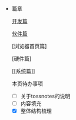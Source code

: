 - 篇章
  
    [开发篇](https://flowus.cn/7a71c27f-62e8-4116-a5bc-ae3ed7581320)
  
    [软件篇](https://flowus.cn/6f486e8a-a0f1-401a-98c8-f41b11c107a5)
  
    [浏览器首页篇]
  
    [硬件篇]
  
  [[系统篇]] 
  
  本页待办事项
	- [ ] 关于tossnotes的说明
	- [ ] 内容填充
	- [x] 整体结构梳理